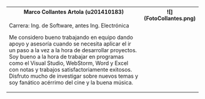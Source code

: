 ﻿<table><tr><th colspan="1" valign="top">Marco Collantes Artola (u201410183)</th><th colspan="1" rowspan="2" valign="top">![](FotoCollantes.png)</th></tr>
<tr><td colspan="1" valign="top"><p>Carrera: Ing. de Software, antes Ing. Electrónica</p><p>Me considero bueno trabajando en equipo dando apoyo y asesoría cuando se necesita aplicar el ir un paso a la vez a la hora de desarrollar proyectos. Soy bueno a la hora de trabajar en programas como el Visual Studio, WebStorm, Word y Excel con notas y trabajos satisfactoriamente exitosos. Disfruto mucho de investigar sobre nuevos temas y soy fanático acérrimo del cine y la buena música.</p></td></tr>
</table>

